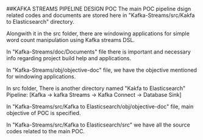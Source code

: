 ##KAFKA STREAMS PIPELINE DESIGN POC
The main POC pipeline dsign related codes and documents are stored here in "Kafka-Streams/src/Kakfa to Elasticsearch" directory.

Alongwith it in the src folder, there are windowing applications for simple word count manipulation using Kafka streams DSL.

In "Kafka-Streams/doc/Documents" file there is important and necessary info regarding project build help and applications.

In "Kafka-Streams/obj/objective-doc" file, we have the objective mentioned for windowing applications.

In src folder, There is another directory named "Kakfa to Elasticsearch" Pipeline: [Kafka -> kafka Streams -> Kafka Connect -> Database Sink]

In "Kafka-Streams/src/Kafka to Elasticsearch/obj/objective-doc" file, main objective of POC is specified.

In "Kafka-Streams/src/Kafka to Elasticsearch/src" we have all the source codes related to the main POC.
